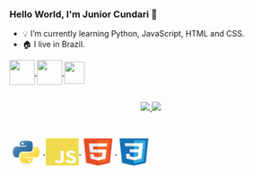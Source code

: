 ### Hello World, I'm Junior Cundari 👋

- 💡 I’m currently learning Python, JavaScript, HTML and CSS.
- 🏠 I live in Brazil.

<section>
  <div>
    <a href="https://www.instagram.com/juniiorcundari/" target="_blank">
    <img align="center" height="45" width="45" src="https://img.icons8.com/fluency/48/000000/instagram-new.png"/>
    </a>
    <a href = "mailto:jrcundari@yahoo.com.br" target="_blank">
    <img align="center" height="45" width="45" src="https://img.icons8.com/color/48/000000/yahoo-mail-app.png">
    </a>
    <a href="https://www.linkedin.com/in/juniorcundari/" target="_blank">
    <img align="center" height="40" width="36" src="https://cdn.jsdelivr.net/gh/devicons/devicon/icons/linkedin/linkedin-original.svg" />
    </a>
  </div>

##

  <div align="center">
    <a href="https://github.com/JuniorCundari">
    <img height="180em" src="https://github-readme-stats.vercel.app/api?username=JuniorCundari&show_icons=true&theme=discord_old_blurple&include_all_commits=true&count_private=true"/>
    <img height="180em" src="https://github-readme-stats.vercel.app/api/top-langs/?username=JuniorCundari&langs_count=8&theme=discord_old_blurple"/>
  </div>
  
  ##
  
  <div style="display: inline_block"><br>
    <img align="center" alt="junior-Python" height="50" width="60" src="https://raw.githubusercontent.com/devicons/devicon/master/icons/python/python-original.svg">
    <img align="center" alt="junior-Js" height="50" width="60" src="https://raw.githubusercontent.com/devicons/devicon/master/icons/javascript/javascript-plain.svg">
    <img align="center" alt="junior-HTML" height="50" width="60" src="https://raw.githubusercontent.com/devicons/devicon/master/icons/html5/html5-original.svg">
    <img align="center" alt="junior-CSS" height="50" width="60" src="https://raw.githubusercontent.com/devicons/devicon/master/icons/css3/css3-original.svg">
  </div>
</section>

